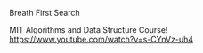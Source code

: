Breath First Search

MIT Algorithms and Data Structure Course!
https://www.youtube.com/watch?v=s-CYnVz-uh4
